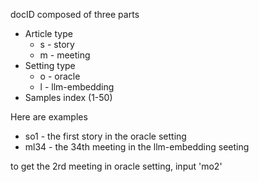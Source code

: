docID composed of three parts

- Article type
  - s - story
  - m - meeting
- Setting type
  - o - oracle
  - l - llm-embedding
- Samples index (1-50)

Here are examples

- so1 - the first story in the oracle setting
- ml34 - the 34th meeting in the llm-embedding seeting

to get the 2rd meeting in oracle setting, input 'mo2'

